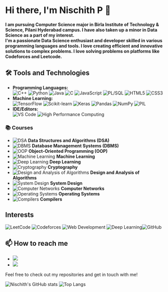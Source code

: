 # Hi there, I'm <b>Nischith P</b> 👋

<h4><b>I am pursuing Computer Science major in Birla Institute of Technology & Science, Pilani Hyderabad campus. I have also taken up a minor in Data Science as a part of my interest.</b><br>
I'm a passionate Data Science enthusiast and developer skilled in various programming languages and tools. I love creating efficient and innovative solutions to complex problems.
I love solving problems on platforms like Codeforces and Leetcode.</h4>

## 🛠️ Tools and Technologies
- **Programming Languages:**<br>
   ![C++](https://img.shields.io/badge/C++-00599C?style=for-the-badge&logo=c%2B%2B&logoColor=white) ![Python](https://img.shields.io/badge/Python-3776AB?style=for-the-badge&logo=python&logoColor=white) ![Java](https://img.shields.io/badge/Java-007396?style=for-the-badge&logo=java&logoColor=white) ![C](https://img.shields.io/badge/C-A8B9CC?style=for-the-badge&logo=c&logoColor=white) ![JavaScript](https://img.shields.io/badge/JavaScript-F7DF1E?style=for-the-badge&logo=javascript&logoColor=black) ![PL/SQL](https://img.shields.io/badge/PLSQL-3B8DBC?style=for-the-badge&logo=oracle&logoColor=white) ![HTML5](https://img.shields.io/badge/HTML5-E34F26?style=for-the-badge&logo=html5&logoColor=white) ![CSS3](https://img.shields.io/badge/CSS3-F3E4AA?style=for-the-badge&logo=css3&logoColor=black)
- **Machine Learning:**<br>
  ![TensorFlow](https://img.shields.io/badge/TensorFlow-FF6F00?style=for-the-badge&logo=tensorflow&logoColor=white) ![Scikit-learn](https://img.shields.io/badge/Scikit%20Learn-F7931E?style=for-the-badge&logo=scikit-learn&logoColor=white) ![Keras](https://img.shields.io/badge/Keras-D00000?style=for-the-badge&logo=keras&logoColor=white) ![Pandas](https://img.shields.io/badge/Pandas-150458?style=for-the-badge&logo=pandas&logoColor=white) ![NumPy](https://img.shields.io/badge/NumPy-013243?style=for-the-badge&logo=numpy&logoColor=white) ![PIL](https://img.shields.io/badge/PIL-3D9970?style=for-the-badge&logo=image&logoColor=white)
- **IDE/Editors:**<br>
  ![VS Code](https://img.shields.io/badge/VS%20Code-007ACC?style=for-the-badge&logo=visual-studio-code&logoColor=white) ![High Performance Computing](https://img.shields.io/badge/High%20Performance%20Computing-008080?style=for-the-badge&logo=superuser&logoColor=white)



### 📚 Courses
- ![DSA](https://img.shields.io/badge/Data%20Structures%20and%20Algorithms-1E90FF?style=for-the-badge&logo=algolia&logoColor=white) **Data Structures and Algorithms (DSA)**
- ![DBMS](https://img.shields.io/badge/Database%20Management%20Systems-FF6347?style=for-the-badge&logo=mariadb&logoColor=white) **Database Management Systems (DBMS)**
- ![OOP](https://img.shields.io/badge/Object%20Oriented%20Programming-FFD700?style=for-the-badge&logo=codeigniter&logoColor=white) **Object-Oriented Programming (OOP)**
- ![Machine Learning](https://img.shields.io/badge/Machine%20Learning-FF4500?style=for-the-badge&logo=tensorflow&logoColor=white) **Machine Learning**
- ![Deep Learning](https://img.shields.io/badge/Deep%20Learning-8A2BE2?style=for-the-badge&logo=pytorch&logoColor=white) **Deep Learning**
- ![Cryptography](https://img.shields.io/badge/Cryptography-00CED1?style=for-the-badge&logo=gnupg&logoColor=white) **Cryptography**
- ![Design and Analysis of Algorithms](https://img.shields.io/badge/Design%20and%20Analysis%20of%20Algorithms-FF1493?style=for-the-badge&logo=visual-studio&logoColor=white) **Design and Analysis of Algorithms**
- ![System Design](https://img.shields.io/badge/System%20Design-20B2AA?style=for-the-badge&logo=airplayaudio&logoColor=white) **System Design**
- ![Computer Networks](https://img.shields.io/badge/Computer%20Networks-2E8B57?style=for-the-badge&logo=connectdevelop&logoColor=white) **Computer Networks**
- ![Operating Systems](https://img.shields.io/badge/Operating%20Systems-FF8C00?style=for-the-badge&logo=linux&logoColor=white) **Operating Systems**
- ![Compilers](https://img.shields.io/badge/Compilers-4B0082?style=for-the-badge&logo=compiler-explorer&logoColor=white) **Compilers**

## Interests
![LeetCode](https://img.shields.io/badge/LeetCode-FFA116?style=for-the-badge&logo=leetcode&logoColor=white) ![Codeforces](https://img.shields.io/badge/Codeforces-1F8ACB?style=for-the-badge&logo=codeforces&logoColor=white) ![Web Development](https://img.shields.io/badge/Web%20Development-42B883?style=for-the-badge&logo=webgl&logoColor=white) ![Deep Learning](https://img.shields.io/badge/Deep%20Learning-8A2BE2?style=for-the-badge&logo=pytorch&logoColor=white)![GitHub](https://img.shields.io/badge/GitHub-181717?style=for-the-badge&logo=github&logoColor=white)

## 📫 How to reach me
- <a href="https://www.linkedin.com/in/nischithp2003"><img src="https://img.shields.io/badge/LinkedIn-0077B5?style=for-the-badge&logo=linkedin&logoColor=whit"></a>
- <img src="https://img.shields.io/badge/Email-D14836?style=for-the-badge&logo=gmail&logoColor=white">

Feel free to check out my repositories and get in touch with me!

![Nischith's GitHub stats](https://github-readme-stats.vercel.app/api?username=Nis-nischith&show_icons=true&theme=gruvbox)
![Top Langs](https://github-readme-stats.vercel.app/api/top-langs/?username=Nis-nischith)
